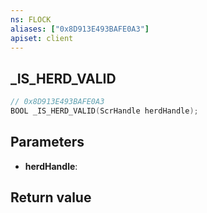 ```yaml
---
ns: FLOCK
aliases: ["0x8D913E493BAFE0A3"]
apiset: client
---
```

## _IS_HERD_VALID

```c
// 0x8D913E493BAFE0A3
BOOL _IS_HERD_VALID(ScrHandle herdHandle);
```


## Parameters
* **herdHandle**:

## Return value


